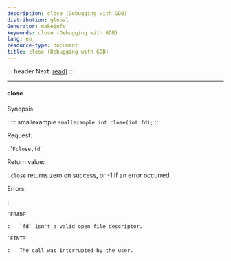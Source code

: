 ```yaml
---
description: close (Debugging with GDB)
distribution: global
Generator: makeinfo
keywords: close (Debugging with GDB)
lang: en
resource-type: document
title: close (Debugging with GDB)
---
```

::: header
Next: [read](read.html#read)]
:::

---

#### close

Synopsis:

:   ::: smallexample
``smallexample int close(int fd);``
:::

Request:

:   '`Fclose,fd`'

Return value:

:   `close` returns zero on success, or -1 if an error occurred.

Errors:

:

```
`EBADF`

:   `fd` isn't a valid open file descriptor.

`EINTR`

:   The call was interrupted by the user.
```
